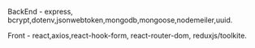 BackEnd - express, bcrypt,dotenv,jsonwebtoken,mongodb,mongoose,nodemeiler,uuid.


Front - react,axios,react-hook-form, react-router-dom, reduxjs/toolkite.
